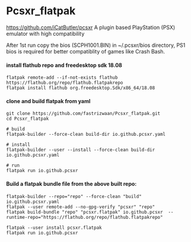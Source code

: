 # Pcsxr_flatpak
https://github.com/iCatButler/pcsxr
A plugin based PlayStation (PSX) emulator with high compatibility

After 1st run copy the bios (SCPH1001.BIN) in ~/.pcsxr/bios directory, PS1 bios is required for better compatiblity of games like Crash Bash.

#### install flathub repo and freedesktop sdk 18.08
```
flatpak remote-add --if-not-exists flathub https://flathub.org/repo/flathub.flatpakrepo
flatpak install flathub org.freedesktop.Sdk/x86_64/18.08
```

#### clone and build flatpak from yaml
```
git clone https://github.com/fastrizwaan/Pcsxr_flatpak.git
cd Pcsxr_flatpak

# build
flatpak-builder --force-clean build-dir io.github.pcsxr.yaml

# install 
flatpak-builder --user --install --force-clean build-dir io.github.pcsxr.yaml

# run
flatpak run io.github.pcsxr
```

#### Build a flatpak bundle file from the above built repo:
```
flatpak-builder --repo="repo" --force-clean "build" io.github.pcsxr.yaml
flatpak --user remote-add --no-gpg-verify "pcsxr" "repo"
flatpak build-bundle "repo" "pcsxr.flatpak" io.github.pcsxr  --runtime-repo="https://flathub.org/repo/flathub.flatpakrepo"

flatpak --user install pcsxr.flatpak
flatpak run io.github.pcsxr
```
